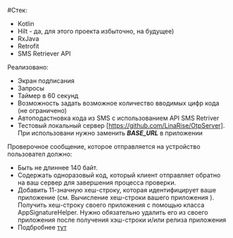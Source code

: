 #Стек:
 - Kotlin
 - Hilt - да, для этого проекта избыточно, на будущее)
 - RxJava
 - Retrofit
 - SMS Retriever API

Реализовано:
- Экран подписания
- Запросы
- Таймер в 60 секунд
- Возможность задать возможное количество вводимых цифр кода (не ограничено)
- Автоподастновка кода из SMS с использованием API SMS Retriver
- Тестовый локальный сервер [https://github.com/LinaRise/OtpServer]. При использовани нужно заменить <em><strong>BASE_URL</strong></em> в приложении

Проверочное сообщение, которое отправляется на устройство пользовател должно:
 - Быть не длиннее 140 байт.
 - Содержать одноразовый код, который клиент отправляет обратно на ваш сервер для завершения процесса проверки.
 - Добавить 11-значную хеш-строку, которая идентифицирует ваше приложение (см. Вычисление хеш-строки вашего приложения ). Получить хеш-строку своего приложения с помощью класса AppSignatureHelper. Нужно обязательно удалить его из своего приложения после получения хэш-строки и/или релиза приложения
 - Подбробнее [тут](https://github.com/pandao/editor.md "Heading link](http://daringfireball.net](https://developers.google.com/identity/sms-retriever/overview?hl=ru)https://developers.google.com/identity/sms-retriever/overview?hl=ru)")

